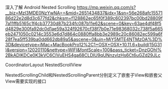 深入了解 Android Nested Scrolling
https://mp.weixin.qq.com/s?__biz=MzI3MDE0NzYwNA==&mid=2651434837&idx=1&sn=56e268afc1557186d22e2d8d3c677fd2&chksm=f128862ec65f0f389c602397bc00bd28809f7a11ffb5165c1f4cb37730d87b234fc087b11e62&scene=0&key=63ae4df48f5d4829e300fa92dc0d1ae59a324f92670cf38f7b0e71e98368032c738f5a665eb2471050c0214c3553e6d7d864c0880ffa8bb3e2989c20c86082ec599a6f28f7ea5ff539ba0dd662db89a5&ascene=0&uin=MjY5MTE4NTMzOA%3D%3D&devicetype=iMac+MacBookPro12%2C1+OSX+OSX+10.11.6+build(15G31)&version=12020110&nettype=WIFI&fontScale=100&pass_ticket=DnzGOhI%2BkADIKDCe0K3kVC6CIVuEHS4ga68CLDIU9qUNnzvlzHs6Ct6uGZd29JLc

CoordinatorLayout  NestedScrollView

NestedScrollingChild和NestedScrollingParent分别定义了嵌套子View和嵌套父View需要实现的接口
